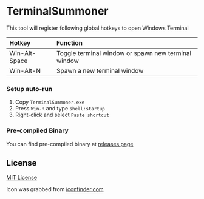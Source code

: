 # TerminalSummoner

This tool will register following global hotkeys to open Windows Terminal

| Hotkey         | Function                                            |
| :------------- | :-------------------------------------------------- |
| Win-Alt-Space  | Toggle terminal window or spawn new terminal window |
| Win-Alt-N      | Spawn a new terminal window                         |

### Setup auto-run

1. Copy `TerminalSummoner.exe`
2. Press `Win-R` and type `shell:startup`
3. Right-click and select `Paste shortcut`

### Pre-compiled Binary

You can find pre-compiled binary at [releases page](https://github.com/Inndy/TerminalSummoner/releases)

## License

[MIT License](LICENSE)

Icon was grabbed from [iconfinder.com](https://www.iconfinder.com/)
